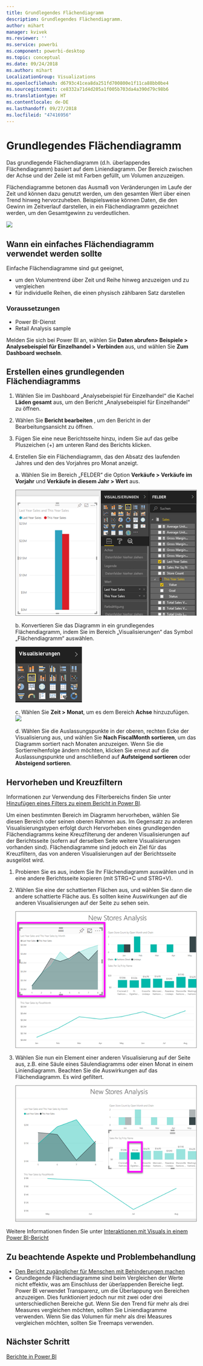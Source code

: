 ```yaml
---
title: Grundlegendes Flächendiagramm
description: Grundlegendes Flächendiagramm.
author: mihart
manager: kvivek
ms.reviewer: ''
ms.service: powerbi
ms.component: powerbi-desktop
ms.topic: conceptual
ms.date: 09/24/2018
ms.author: mihart
LocalizationGroup: Visualizations
ms.openlocfilehash: d6793c41cea8da251fd700800e1f11ca88bb0be4
ms.sourcegitcommit: ce8332a71d4d205a1f005b703da4a390d79c98b6
ms.translationtype: HT
ms.contentlocale: de-DE
ms.lasthandoff: 09/27/2018
ms.locfileid: "47416956"
---
```

# <a name="basic-area-chart"></a>Grundlegendes Flächendiagramm
Das grundlegende Flächendiagramm (d.h. überlappendes Flächendiagramm) basiert auf dem Liniendiagramm. Der Bereich zwischen der Achse und der Zeile ist mit Farben gefüllt, um Volumen anzuzeigen. 

Flächendiagramme betonen das Ausmaß von Veränderungen im Laufe der Zeit und können dazu genutzt werden, um den gesamten Wert über einen Trend hinweg hervorzuheben. Beispielsweise können Daten, die den Gewinn im Zeitverlauf darstellen, in ein Flächendiagramm gezeichnet werden, um den Gesamtgewinn zu verdeutlichen.

![](media/power-bi-visualization-basic-area-chart/powerbi-area-chartnew.png)

## <a name="when-to-use-a-basic-area-chart"></a>Wann ein einfaches Flächendiagramm verwendet werden sollte
Einfache Flächendiagramme sind gut geeignet,

* um den Volumentrend über Zeit und Reihe hinweg anzuzeigen und zu vergleichen 
* für individuelle Reihen, die einen physisch zählbaren Satz darstellen

### <a name="prerequisites"></a>Voraussetzungen
 - Power BI-Dienst
 - Retail Analysis sample

Melden Sie sich bei Power BI an, wählen Sie **Daten abrufen\> Beispiele \> Analysebeispiel für Einzelhandel > Verbinden** aus, und wählen Sie **Zum Dashboard wechseln**. 

## <a name="create-a-basic-area-chart"></a>Erstellen eines grundlegenden Flächendiagramms
 

1. Wählen Sie im Dashboard „Analysebeispiel für Einzelhandel“ die Kachel **Läden gesamt** aus, um den Bericht „Analysebeispiel für Einzelhandel“ zu öffnen.
2. Wählen Sie **Bericht bearbeiten** , um den Bericht in der Bearbeitungsansicht zu öffnen.
3. Fügen Sie eine neue Berichtsseite hinzu, indem Sie auf das gelbe Pluszeichen (+) am unteren Rand des Berichts klicken.
4. Erstellen Sie ein Flächendiagramm, das den Absatz des laufenden Jahres und den des Vorjahres pro Monat anzeigt.
   
   a. Wählen Sie im Bereich „FELDER“ die Option **Verkäufe \> Verkäufe im Vorjahr** und **Verkäufe in diesem Jahr > Wert** aus.

   ![](media/power-bi-visualization-basic-area-chart/power-bi-bar-chart.png)

   b.  Konvertieren Sie das Diagramm in ein grundlegendes Flächendiagramm, indem Sie im Bereich „Visualisierungen“ das Symbol „Flächendiagramm“ auswählen.

   ![](media/power-bi-visualization-basic-area-chart/convertchart.png)
   
   c.  Wählen Sie **Zeit \> Monat**, um es dem Bereich **Achse** hinzuzufügen.   
   ![](media/power-bi-visualization-basic-area-chart/powerbi-area-chartnew.png)
   
   d.  Wählen Sie die Auslassungspunkte in der oberen, rechten Ecke der Visualisierung aus, und wählen Sie **Nach FiscalMonth sortieren**, um das Diagramm sortiert nach Monaten anzuzeigen. Wenn Sie die Sortierreihenfolge ändern möchten, klicken Sie erneut auf die Auslassungspunkte und anschließend auf **Aufsteigend sortieren** oder **Absteigend sortieren**.

## <a name="highlighting-and-cross-filtering"></a>Hervorheben und Kreuzfiltern
Informationen zur Verwendung des Filterbereichs finden Sie unter [Hinzufügen eines Filters zu einem Bericht in Power BI](../power-bi-report-add-filter.md).

Um einen bestimmten Bereich im Diagramm hervorheben, wählen Sie diesen Bereich oder seinen oberen Rahmen aus.  Im Gegensatz zu anderen Visualisierungstypen erfolgt durch Hervorheben eines grundlegenden Flächendiagramms keine Kreuzfilterung der anderen Visualisierungen auf der Berichtsseite (sofern auf derselben Seite weitere Visualisierungen vorhanden sind). Flächendiagramme sind jedoch ein Ziel für das Kreuzfiltern, das von anderen Visualisierungen auf der Berichtsseite ausgelöst wird. 

1. Probieren Sie es aus, indem Sie Ihr Flächendiagramm auswählen und in eine andere Berichtsseite kopieren (mit STRG+C und STRG+V).
2. Wählen Sie eine der schattierten Flächen aus, und wählen Sie dann die andere schattierte Fläche aus. Es sollten keine Auswirkungen auf die anderen Visualisierungen auf der Seite zu sehen sein.

    ![Die ausgewählte Visualisierung für die Verkäufe dieses Jahres als Flächendiagramm](media/power-bi-visualization-basic-area-chart/power-bi-select-area.png)

3. Wählen Sie nun ein Element einer anderen Visualisierung auf der Seite aus, z.B. eine Säule eines Säulendiagramms oder einen Monat in einem Liniendiagramm. Beachten Sie die Auswirkungen auf das Flächendiagramm. Es wird gefiltert.  

    ![Die ausgewählte Säule „Ft Oglethorpe“](media/power-bi-visualization-basic-area-chart/power-bi-filter.png) 

Weitere Informationen finden Sie unter [Interaktionen mit Visuals in einem Power BI-Bericht](../service-reports-visual-interactions.md)


## <a name="considerations-and-troubleshooting"></a>Zu beachtende Aspekte und Problembehandlung   
* [Den Bericht zugänglicher für Menschen mit Behinderungen machen](../desktop-accessibility.md)
* Grundlegende Flächendiagramme sind beim Vergleichen der Werte nicht effektiv, was am Einschluss der überlappenden Bereiche liegt. Power BI verwendet Transparenz, um die Überlappung von Bereichen anzuzeigen. Dies funktioniert jedoch nur mit zwei oder drei unterschiedlichen Bereiche gut. Wenn Sie den Trend für mehr als drei Measures vergleichen möchten, sollten Sie Liniendiagramme verwenden. Wenn Sie das Volumen für mehr als drei Measures vergleichen möchten, sollten Sie Treemaps verwenden.

## <a name="next-step"></a>Nächster Schritt
[Berichte in Power BI](power-bi-visualization-card.md)  


